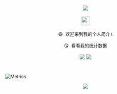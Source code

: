 
<h1 align="center"> <a href="https://github.com/CookingWine"> <img src="https://readme-typing-svg.herokuapp.com/?center=true&size=27&lines=独立天地间，清风洒兰雪"> </a> </h1>
<p align="center">
  <img src="https://user-images.githubusercontent.com/5679180/79618120-0daffb80-80be-11ea-819e-d2b0fa904d07.gif" width="27px">
  <br><br />
  <samp>
    😆 欢迎来到我的个人简介!
    <br />
    <br />😘 看看我的统计数据 
    <br />
    <br />
  </samp>
<a>
<img align="center" src="https://github-readme-stats.vercel.app/api?username=CookingWine&hide_title=true&hide_border=true&show_icons=trueline_height=21&text_color=000&icon_color=000&bg_color=0,ea6161,ffc64d,fffc4d,52fa5a"/> </a> 
<a> <img align="center" src="https://github-readme-stats.vercel.app/api/top-langs/?username=CookingWine&layout=compact&theme=dark&hide_border=true" /> </a>
</p>
<br />

![Metrics](https://metrics.lecoq.io/CookingWine?template=classic&isocalendar=1&languages=1&lines=1&calendar=1&habits=1&projects=1&introduction=1&base=header%2C%20activity%2C%20community%2C%20repositories%2C%20metadata&base.indepth=false&base.hireable=false&base.skip=false&isocalendar=false&isocalendar.duration=full-year&languages=false&languages.limit=20&languages.threshold=0%25&languages.other=true&languages.colors=github&languages.sections=most-used&languages.indepth=false&languages.analysis.timeout=15&languages.analysis.timeout.repositories=7.5&languages.categories=markup%2C%20programming&languages.recent.categories=markup%2C%20programming&languages.recent.load=300&languages.recent.days=14&lines=false&lines.sections=base&lines.repositories.limit=4&lines.history.limit=1&lines.delay=0&habits=false&habits.from=200&habits.days=14&habits.facts=true&habits.charts=false&habits.charts.type=classic&habits.trim=false&habits.languages.limit=8&habits.languages.threshold=0%25&calendar=false&calendar.limit=1&projects=false&projects.limit=6&projects.descriptions=false&introduction=false&introduction.title=true&config.timezone=Asia%2FShanghai)
<div align="center"> <img src="https://github-profile-trophy.vercel.app/?username=CookingWine" /> </div>
